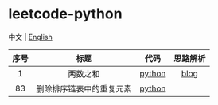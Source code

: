 # leetcode-python

中文 | [English](README.md)

| 序号 |           标题           |                          代码                          |                    思路解析                    |
| :--: | :----------------------: | :----------------------------------------------------: | :--------------------------------------------: |
|  1   |         两数之和         |               [python](src/1-two-sum.py)               | [blog](https://sssis.me/leetcode-two-sum.html) |
|  83  | 删除排序链表中的重复元素 | [python](src/83-remove-duplicates-from-sorted-list.py) |                                                |

